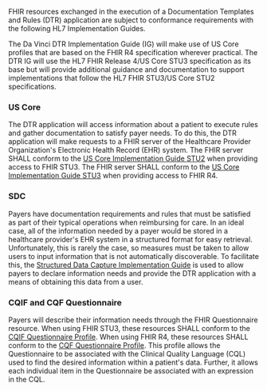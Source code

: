 FHIR resources exchanged in the execution of a Documentation Templates and Rules (DTR) application are subject to conformance requirements with the following HL7 Implementation Guides.

The Da Vinci DTR Implementation Guide (IG) will make use of US Core profiles that are based on the FHIR R4 specification wherever practical. The DTR IG will use the HL7 FHIR Release 4/US Core STU3 specification as its base but will provide additional guidance and documentation to support implementations that follow the HL7 FHIR STU3/US Core STU2 specifications.

### US Core
The DTR application will access information about a patient to execute rules and gather documentation to satisfy payer needs. To do this, the DTR application will make requests to a FHIR server of the Healthcare Provider Organization's Electronic Health Record (EHR) system. The FHIR server SHALL conform to the [US Core Implementation Guide STU2](http://hl7.org/fhir/us/core/STU2/) when providing access to FHIR STU3. The FHIR server SHALL conform to the [US Core Implementation Guide STU3](http://hl7.org/fhir/us/core/2019Jan/) when providing access to FHIR R4.

### SDC
Payers have documentation requirements and rules that must be satisfied as part of their typical operations when reimbursing for care. In an ideal case, all of the information needed by a payer would be stored in a healthcare provider's EHR system in a structured format for easy retrieval. Unfortunately, this is rarely the case, so measures must be taken to allow users to input information that is not automatically discoverable. To facilitate this, the [Structured Data Capture Implementation Guide](http://hl7.org/fhir/us/sdc/index.html) is used to allow payers to declare information needs and provide the DTR application with a means of obtaining this data from a user.

### CQIF and CQF Questionnaire
Payers will describe their information needs through the FHIR Questionnaire resource. When using FHIR STU3, these resources SHALL conform to the [CQIF Questionnaire Profile](http://hl7.org/fhir/STU3/cqif/cqif-questionnaire.html). When using FHIR R4, these resources SHALL conform to the [CQF Questionnaire Profile](http://hl7.org/fhir/R4/cqf.html). This profile allows the Questionnaire to be associated with the Clinical Quality Language (CQL) used to find the desired information within a patient's data. Further, it allows each individual item in the Questionnaire be associated with an expression in the CQL. 